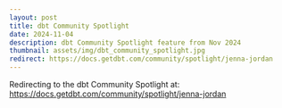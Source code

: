 ```yaml
---
layout: post
title: dbt Community Spotlight
date: 2024-11-04
description: dbt Community Spotlight feature from Nov 2024
thumbnail: assets/img/dbt_community_spotlight.jpg
redirect: https://docs.getdbt.com/community/spotlight/jenna-jordan
---
```


Redirecting to the dbt Community Spotlight at: https://docs.getdbt.com/community/spotlight/jenna-jordan